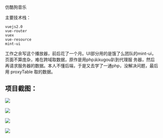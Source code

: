 仿酷狗音乐

主要技术栈：

    vuejs2.0
    vue-router
    vuex
    vue-resource
    mint-ui
    
   工作之余写这个播放器，前后花了一个月。UI部分用的是饿了么团队的mint-ui，页面不算庞杂，难在跨域取数据，原作是用php从kugou趴到代理服
务器，然后再请求服务器的数据。本人不懂后端，于是又去学了一通php，没解决问题，最后用 proxyTable 取的数据。

项目截图：
----
![](http://p1.bqimg.com/567571/3c5a913634588182.png)<br><br>
![](http://p1.bqimg.com/567571/95d8eca41b39fbcf.png)<br><br>
![](http://p1.bqimg.com/567571/4f2f5522d5403c5d.png)<br><br>
![](http://p1.bqimg.com/567571/b05a4d612b40baca.png)<br><br>

